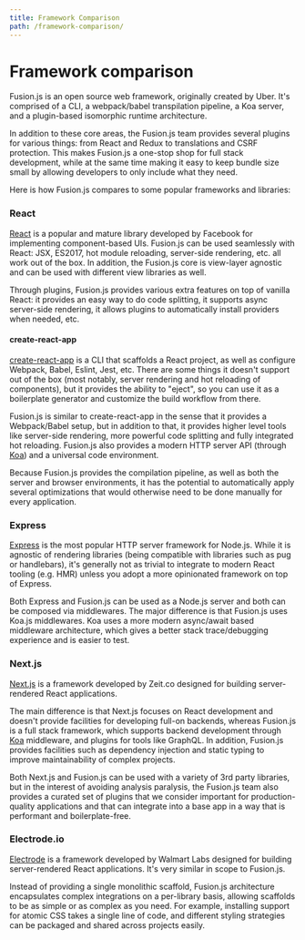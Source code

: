 ```yaml
---
title: Framework Comparison
path: /framework-comparison/
---
```


# Framework comparison

Fusion.js is an open source web framework, originally created by Uber. It's comprised of a CLI, a webpack/babel transpilation pipeline, a Koa server, and a plugin-based isomorphic runtime architecture.

In addition to these core areas, the Fusion.js team provides several plugins for various things: from React and Redux to translations and CSRF protection. This makes Fusion.js a one-stop shop for full stack development, while at the same time making it easy to keep bundle size small by allowing developers to only include what they need.

Here is how Fusion.js compares to some popular frameworks and libraries:

### React

[React](https://reactjs.org/) is a popular and mature library developed by Facebook for implementing component-based UIs. Fusion.js can be used seamlessly with React: JSX, ES2017, hot module reloading, server-side rendering, etc. all work out of the box. In addition, the Fusion.js core is view-layer agnostic and can be used with different view libraries as well.

Through plugins, Fusion.js provides various extra features on top of vanilla React: it provides an easy way to do code splitting, it supports async server-side rendering, it allows plugins to automatically install providers when needed, etc.

#### create-react-app

[create-react-app](https://github.com/facebookincubator/create-react-app) is a CLI that scaffolds a React project, as well as configure Webpack, Babel, Eslint, Jest, etc. There are some things it doesn't support out of the box (most notably, server rendering and hot reloading of components), but it provides the ability to "eject", so you can use it as a boilerplate generator and customize the build workflow from there.

Fusion.js is similar to create-react-app in the sense that it provides a Webpack/Babel setup, but in addition to that, it provides higher level tools like server-side rendering, more powerful code splitting and fully integrated hot reloading. Fusion.js also provides a modern HTTP server API (through [Koa](http://koajs.com/)) and a universal code environment.

Because Fusion.js provides the compilation pipeline, as well as both the server and browser environments, it has the potential to automatically apply several optimizations that would otherwise need to be done manually for every application.

### Express

[Express](https://expressjs.com/) is the most popular HTTP server framework for Node.js. While it is agnostic of rendering libraries (being compatible with libraries such as pug or handlebars), it's generally not as trivial to integrate to modern React tooling (e.g. HMR) unless you adopt a more opinionated framework on top of Express.

Both Express and Fusion.js can be used as a Node.js server and both can be composed via middlewares. The major difference is that Fusion.js uses Koa.js middlewares. Koa uses a more modern async/await based middleware architecture, which gives a better stack trace/debugging experience and is easier to test.

### Next.js

[Next.js](https://github.com/zeit/next.js/) is a framework developed by Zeit.co designed for building server-rendered React applications.

The main difference is that Next.js focuses on React development and doesn't provide facilities for developing full-on backends, whereas Fusion.js is a full stack framework, which supports backend development through [Koa](http://koajs.com/) middleware, and plugins for tools like GraphQL. In addition, Fusion.js provides facilities such as dependency injection and static typing to improve maintainability of complex projects.

Both Next.js and Fusion.js can be used with a variety of 3rd party libraries, but in the interest of avoiding analysis paralysis, the Fusion.js team also provides a curated set of plugins that we consider important for production-quality applications and that can integrate into a base app in a way that is performant and boilerplate-free.

### Electrode.io

[Electrode](http://www.electrode.io/) is a framework developed by Walmart Labs designed for building server-rendered React applications. It's very similar in scope to Fusion.js.

Instead of providing a single monolithic scaffold, Fusion.js architecture encapsulates complex integrations on a per-library basis, allowing scaffolds to be as simple or as complex as you need. For example, installing support for atomic CSS takes a single line of code, and different styling strategies can be packaged and shared across projects easily.
